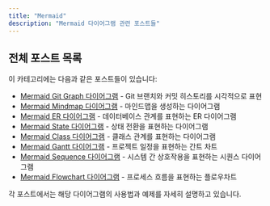 ```yaml
---
title: "Mermaid"
description: "Mermaid 다이어그램 관련 포스트들"
---
```


## 전체 포스트 목록

이 카테고리에는 다음과 같은 포스트들이 있습니다:

- [Mermaid Git Graph 다이어그램](/post/mermaid-gitgraph-다이어그램/) - Git 브랜치와 커밋 히스토리를 시각적으로 표현
- [Mermaid Mindmap 다이어그램](/post/mermaid-mindmap-다이어그램/) - 마인드맵을 생성하는 다이어그램
- [Mermaid ER 다이어그램](/post/mermaid-er-다이어그램/) - 데이터베이스 관계를 표현하는 ER 다이어그램
- [Mermaid State 다이어그램](/post/mermaid-state-다이어그램/) - 상태 전환을 표현하는 다이어그램
- [Mermaid Class 다이어그램](/post/mermaid-class-다이어그램/) - 클래스 관계를 표현하는 다이어그램
- [Mermaid Gantt 다이어그램](/post/mermaid-gantt-다이어그램/) - 프로젝트 일정을 표현하는 간트 차트
- [Mermaid Sequence 다이어그램](/post/mermaid-sequence-다이어그램/) - 시스템 간 상호작용을 표현하는 시퀀스 다이어그램
- [Mermaid Flowchart 다이어그램](/post/mermaid-flowchart-다이어그램/) - 프로세스 흐름을 표현하는 플로우차트

각 포스트에서는 해당 다이어그램의 사용법과 예제를 자세히 설명하고 있습니다.
